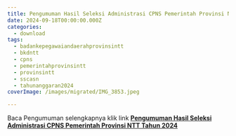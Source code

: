 ```yaml
---
title: Pengumuman Hasil Seleksi Administrasi CPNS Pemerintah Provinsi NTT Tahun 2024
date: 2024-09-18T00:00:00.000Z
categories:
  - download
tags:
  - badankepegawaiandaerahprovinsintt
  - bkdntt
  - cpns
  - pemerintahprovinsintt
  - provinsintt
  - sscasn
  - tahunanggaran2024
coverImage: /images/migrated/IMG_3853.jpeg

---
```


Baca Pengumuman selengkapnya klik link **[Pengumuman Hasil Seleksi Administrasi CPNS Pemerintah Provinsi NTT Tahun 2024](https://bkd.nttprov.go.id/web/wp-content/uploads/2024/09/Pengumuman-Hasil-Seleksi-Administrasi-CPNS-Pemprov-NTT-Tahun-2024.pdf)**
